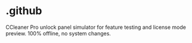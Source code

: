 # .github
CCleaner Pro unlock panel simulator for feature testing and license mode preview. 100% offline, no system changes.
